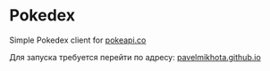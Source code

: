 # Pokedex
Simple Pokedex client for [pokeapi.co](pokeapi.co "pokeapi.co")

Для запуска требуется перейти по адресу: [pavelmikhota.github.io](pavelmikhota.github.io "pavelmikhota.github.io")
